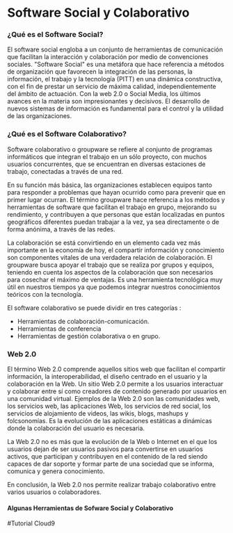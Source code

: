 # Software Social y Colaborativo

### ¿Qué es el Software Social?

El software social engloba a un conjunto de herramientas de comunicación que facilitan la interacción y colaboración por medio de convenciones sociales.
"Software Social" es una metáfora que hace referencia a métodos de organización que favorecen la integración de las personas, la información, el trabajo y la tecnología (PITT) en una dinámica constructiva, con el fin de prestar un servicio de máxima calidad, independientemente del ámbito de actuación. Con la web 2.0 o Social Media, los últimos avances en la materia son impresionantes y decisivos. El desarrollo de nuevos sistemas de información es fundamental para el control y la utilidad de las organizaciones.

### ¿Qué es el Software Colaborativo?

Software colaborativo o groupware se refiere al conjunto de programas informáticos que integran el trabajo en un sólo proyecto, con muchos usuarios concurrentes, que se encuentran en diversas estaciones de trabajo, conectadas a través de una red.

En su función más básica, las organizaciones establecen equipos tanto para responder a problemas que hayan ocurrido como para prevenir que en primer lugar ocurran.
El término groupware hace referencia a los métodos y herramientas de software que facilitan el trabajo en grupo, mejorando su rendimiento, y contribuyen a que personas que están localizadas en puntos geográficos diferentes puedan trabajar a la vez, ya sea directamente o de forma anónima, a través de las redes.

La colaboración se está convirtiendo en un elemento cada vez más importante en la economía de hoy, el compartir información y conocimiento son componentes vitales de una verdadera relación de colaboración. El groupware busca apoyar el trabajo que se realiza por grupos y equipos, teniendo en cuenta los aspectos de la colaboración que son necesarios para cosechar el máximo de ventajas. Es una herramienta tecnológica muy útil en nuestros tiempos ya que podemos integrar nuestros conocimientos teóricos con la tecnología.

El software colaborativo se puede dividir en tres categorías :
- Herramientas de colaboración-comunicación.
- Herramientas de conferencia
- Herramientas de gestión colaborativa o en grupo.

### Web 2.0

El término Web 2.0 comprende aquellos sitios web que facilitan el compartir información, la interoperabilidad, el diseño centrado en el usuario y la colaboración en la Web.
Un sitio Web 2.0 permite a los usuarios interactuar y colaborar entre sí como creadores de contenido generado por usuarios en una comunidad virtual. Ejemplos de la Web 2.0 son las comunidades web, los servicios web, las aplicaciones Web, los servicios de red social, los servicios de alojamiento de videos, las wikis, blogs, mashups y folcsonomías. Es la evolución de las aplicaciones estáticas a dinámicas donde la colaboración del usuario es necesaria.  

La Web 2.0 no es más que la evolución de la Web o Internet en el que los usuarios dejan de ser usuarios pasivos para convertirse en usuarios activos, que participan y contribuyen en el contenido de la red siendo capaces de dar soporte y formar parte de una sociedad que se informa, comunica y genera conocimiento.

En conclusión, la Web 2.0 nos permite realizar trabajo colaborativo entre varios usuarios o colaboradores.


#### Algunas Herramientas de Sofware Social y Colaborativo



#Tutorial Cloud9
